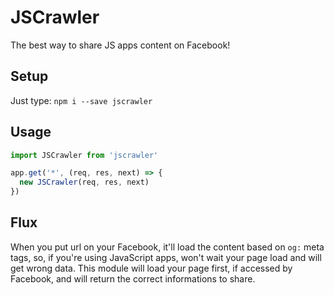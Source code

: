 # JSCrawler
The best way to share JS apps content on Facebook!

## Setup

Just type:
`npm i --save jscrawler`

## Usage

```js
import JSCrawler from 'jscrawler'

app.get('*', (req, res, next) => {
  new JSCrawler(req, res, next)
})
```

## Flux

When you put url on your Facebook, it'll load the content based on `og:` meta tags, so, if you're using JavaScript apps, won't wait your page load and will get wrong data. This module will load your page first, if accessed by Facebook, and will return the correct informations to share.
